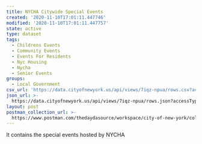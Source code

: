 ```yaml
---
title: NYCHA Citywide Special Events
created: '2020-11-10T17:01:11.447746'
modified: '2020-11-10T17:01:11.447757'
state: active
type: dataset
tags:
  - Childrens Events
  - Community Events
  - Events For Residents
  - Nyc Housing
  - Nycha
  - Senior Events
groups:
  - Local Government
csv_url: 'https://data.cityofnewyork.us/api/views/7iqz-npua/rows.csv?accessType=DOWNLOAD'
json_url: >-
  https://data.cityofnewyork.us/api/views/7iqz-npua/rows.json?accessType=DOWNLOAD
layout: post
postman_collection_url: >-
  https://www.postman.com/thedaydasource/workspace/city-of-new-york/collection/15909983-f56c27e2-456f-437c-8668-77afc6f85616
---
```

It contains the special events hosted by NYCHA
